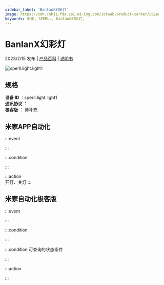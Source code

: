 ```yaml
---
sidebar_label: 'BanlanX幻彩灯'
image: https://cdn.cnbj1.fds.api.mi-img.com/iotweb-product-center/561ea0b6ee4a5d98cc42acd12723aede_1667806918409.png?GalaxyAccessKeyId=AKVGLQWBOVIRQ3XLEW&Expires=9223372036854775807&Signature=zEqTS5p9UXR1zFQExPtAeJeNXEg=
keywords: 米家, SPERLL, BanlanX幻彩灯, 
---
```

# BanlanX幻彩灯

2023/2/15 发布 | [产品百科](https://home.mi.com/webapp/content/baike/product/index.html?model=sperll.light.light1/) | [说明书](https://home.mi.com/views/introduction.html?model=sperll.light.light1&region=cn)

![sperll.light.light1](https://cdn.cnbj1.fds.api.mi-img.com/iotweb-product-center/561ea0b6ee4a5d98cc42acd12723aede_1667806918409.png?GalaxyAccessKeyId=AKVGLQWBOVIRQ3XLEW&Expires=9223372036854775807&Signature=zEqTS5p9UXR1zFQExPtAeJeNXEg=)

## 规格  
> 
**设备 ID** ：sperll.light.light1  
**通讯协议** ：  
**极客版**  ： 待补充 


## 米家APP自动化  

:::event  

:::

:::condition  

:::

:::action   
开灯、关灯
:::

## 米家自动化极客版  

:::event  

:::

:::condition  

:::

:::condition 可查询的状态条件  

:::

:::action  

:::

        
